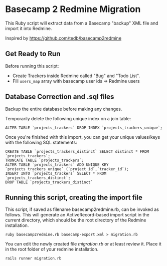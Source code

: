 # Basecamp 2 Redmine Migration

This Ruby script will extract data from a Basecamp "backup" XML file and import it into Redmine.

Inspired by https://github.com/tedb/basecamp2redmine

##  Get Ready to Run

Before running this script:

* Create Trackers inside Redmine called "Bug" and "Todo List".
* Fill `users_map` array with basecamp user ids => Redmine users

## Database Correction and .sql files

Backup the entire database before making any changes.

Temporarily delete the following unique index on a join table:

```
ALTER TABLE `projects_trackers` DROP INDEX `projects_trackers_unique`;
```

Once you're finished with this import, you can get your unique values/keys with the following SQL statements:

```
CREATE TABLE `projects_trackers_distinct` SELECT distinct * FROM `projects_trackers`;
TRUNCATE TABLE `projects_trackers`;
ALTER TABLE `projects_trackers` ADD UNIQUE KEY `projects_trackers_unique` (`project_id`,`tracker_id`);
INSERT INTO `projects_trackers` SELECT * FROM `projects_trackers_distinct`;
DROP TABLE `projects_trackers_distinct`
```
## Running this script, creating the import file

This script, if saved as filename basecamp2redmine.rb, can be invoked as follows.
This will generate an ActiveRecord-based import script in the current directory, which should be the root directory of the Redmine installation.

```
ruby basecamp2redmine.rb basecamp-export.xml > migration.rb
```

You can edit the newly created file *migration.rb* or at least review it.
Place it in the root folder of your redmine installation.

```
rails runner migration.rb
```